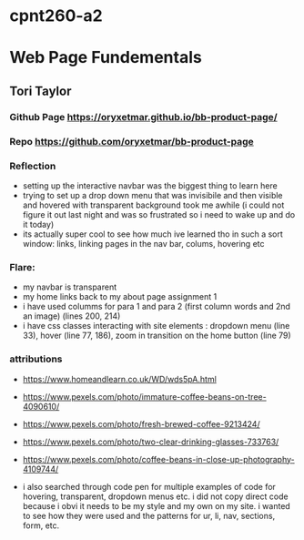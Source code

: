 # cpnt260-a2

# Web Page Fundementals
## Tori Taylor
### Github Page https://oryxetmar.github.io/bb-product-page/
### Repo https://github.com/oryxetmar/bb-product-page

### Reflection
- setting up the interactive navbar was the biggest thing to learn here
- trying to set up a drop down menu that was invisibile and then visible and hovered with transparent background took me awhile (i could not figure it out last night and was so frustrated so i need to wake up and do it today)
- its actually super cool to see how much ive learned tho in such a sort window: links, linking pages in the nav bar, colums, hovering etc

### Flare:
- my navbar is transparent
- my home links back to my about page assignment 1
- i have used columms for para 1 and para 2 (first column words and 2nd an image) (lines 200, 214)
- i have css classes interacting with site elements : dropdown menu (line 33), hover (line 77, 186), zoom in transition on the home button (line 79)

### attributions

- https://www.homeandlearn.co.uk/WD/wds5pA.html
- https://www.pexels.com/photo/immature-coffee-beans-on-tree-4090610/
- https://www.pexels.com/photo/fresh-brewed-coffee-9213424/
- https://www.pexels.com/photo/two-clear-drinking-glasses-733763/
- https://www.pexels.com/photo/coffee-beans-in-close-up-photography-4109744/

- i also searched through code pen for multiple examples of code for hovering, transparent, dropdown menus etc. i did not copy direct code because i obvi it needs to be my style and my own on my site. i wanted to see how they were used and the patterns for ur, li, nav, sections, form, etc.